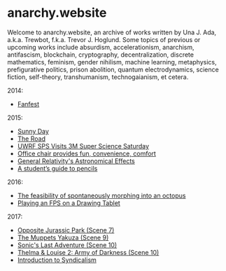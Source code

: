 # anarchy.website

Welcome to anarchy.website, an archive of works written by Una J. Ada, a.k.a.
Trewbot, f.k.a. Trevor J. Hoglund. Some topics of previous or upcoming works
include absurdism, accelerationism, anarchism, antifascism, blockchain,
cryptography, decentralization, discrete mathematics, feminism, gender nihilism,
machine learning, metaphysics, prefigurative politics, prison abolition, quantum
electrodynamics, science fiction, self-theory, transhumanism, technogaianism, et
cetera.

2014:
- [Fanfest](https://anarchy.website/2014/07/13/fanfest)

2015:
- [Sunny Day](https://anarchy.website/2015/09/04/sunny-day)
- [The Road](https://anarchy.website/2015/10/06/the-road)
- [UWRF SPS Visits 3M Super Science Saturday](https://anarchy.website/2015/10/08/sps-at-3m)
- [Office chair provides fun, convenience, comfort](https://anarchy.website/2015/10/29/chair)
- [General Relativity's Astronomical Effects](https://anarchy.website/2015/11/18/einstein)
- [A student’s guide to pencils](https://anarchy.website/2015/12/02/pencils)

2016:
- [The feasibility of spontaneously morphing into an octopus](https://anarchy.website/2016/02/05/octopodes)
- [Playing an FPS on a Drawing Tablet](https://anarchy.website/2016/11/19/fps-drawing-tablet)

2017:
- [Opposite Jurassic Park (Scene 7)](https://anarchy.website/2017/02/05/opj-scene-7)
- [The Muppets Yakuza (Scene 9)](https://anarchy.website/2017/03/05/my-scene-9)
- [Sonic's Last Adventure (Scene 10)](https://anarchy.website/2017/04/02/sla-scene-10)
- [Thelma & Louise 2: Army of Darkness (Scene 10)](https://anarchy.website/2017/05/07/tlad-scene-10)
- [Introduction to Syndicalism](https://anarchy.website/2017/10/14/syndicalism)

